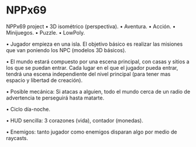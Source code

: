 # NPPx69
NPPx69 project
•	3D isométrico (perspectiva).
•	Aventura.
•	Acción.
•	Minijuegos.
•	Puzzle.
•	LowPoly.


•	Jugador empieza en una isla. El objetivo básico es realizar las misiones que van poniendo los NPC (modelos 3D básicos).

•	El mundo estará compuesto por una escena principal, con casas y sitios a los que se puedan entrar. 
Cada lugar en el que el jugador pueda entrar, tendrá una escena independiente del nivel principal (para tener mas espacio y libertad de creación).

•	Posible mecánica: Si atacas a alguien, todo el mundo cerca de un radio de advertencia te perseguirá hasta matarte.

•	Ciclo día-noche.

• HUD sencilla: 3 corazones (vida), contador (monedas).

• Enemigos: tanto jugador como enemigos disparan algo por medio de raycasts.
